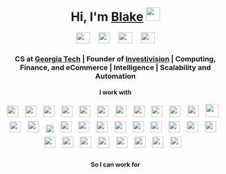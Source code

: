 <h1 align="center">Hi, I'm <a href="https://blakesanie.com">Blake</a> <img src="https://raw.githubusercontent.com/MartinHeinz/MartinHeinz/master/wave.gif" width="32px">
</h1>

<div align="center">
    <a href="https://blakesanie.com" target="_blank" >
    <img height="26" width="32" src="https://image.flaticon.com/icons/svg/88/88272.svg" /></a>&nbsp;&nbsp;&nbsp;&nbsp;
    <a href="mailto:blake@sanie.com" target="_blank" >
    <img height="26" src="https://image.flaticon.com/icons/svg/88/88279.svg" /></a>&nbsp;&nbsp;&nbsp;&nbsp;
    <a href="https://www.instagram.com/blake_sanie/" target="_blank" >
    <img height="26" width="32" src="https://image.flaticon.com/icons/svg/87/87390.svg" /></a>&nbsp;&nbsp;&nbsp;&nbsp;
    <a href="https://www.linkedin.com/in/blakesanie" target="_blank" >
    <img height="26" width="32" src="https://image.flaticon.com/icons/svg/87/87396.svg" /></a>
</div>

<h3 align="center">CS at <a href="https://en.wikipedia.org/wiki/Georgia_Tech" target="_blank">Georgia Tech</a> | Founder of <a href="https://investivision.com" target="_blank">Investivision</a> | Computing, Finance, and eCommerce | Intelligence | Scalability and Automation</h3>

<h4 align="center">I work with</h4>

<div align="center" style="line-height: 10px">
<img height="26" style="margin-bottom: 10px;" src="https://blakesanie.com/cs/techUsed/IFTTT.jpeg" />&nbsp;&nbsp;&nbsp;
<img height="26" style="margin-bottom: 10px;" src="https://blakesanie.com/cs/techUsed/tensorflow.png" />&nbsp;&nbsp;&nbsp;
<img height="26" style="margin-bottom: 10px;" src="https://blakesanie.com/cs/techUsed/xCode.png" />&nbsp;&nbsp;&nbsp;
<img height="26" style="margin-bottom: 10px;" src="https://blakesanie.com/cs/techUsed/yahooFinance.png" />&nbsp;&nbsp;&nbsp;
<img height="26" style="margin-bottom: 10px;" src="https://blakesanie.com/cs/techUsed/heroku.png" />&nbsp;&nbsp;&nbsp;
<img height="26" style="margin-bottom: 10px;" src="https://blakesanie.com/cs/techUsed/python.png" />&nbsp;&nbsp;&nbsp;
<img height="26" style="margin-bottom: 10px;" src="https://blakesanie.com/cs/techUsed/npm.png" />&nbsp;&nbsp;&nbsp;
<img height="26" style="margin-bottom: 10px;" src="https://blakesanie.com/cs/techUsed/fireStore.png" />&nbsp;&nbsp;&nbsp;
<img height="26" style="margin-bottom: 10px;" src="https://blakesanie.com/cs/techUsed/reactNative.png" />&nbsp;&nbsp;&nbsp;
<img height="26" style="margin-bottom: 10px;" src="https://blakesanie.com/cs/techUsed/expo.png" />&nbsp;&nbsp;&nbsp;
<img height="26" style="margin-bottom: 10px;" src="https://blakesanie.com/cs/techUsed/jQuery.png" />&nbsp;&nbsp;&nbsp;
<img height="30" style="margin-bottom: 10px;" src="https://blakesanie.com/cs/techUsed/github.png" />&nbsp;&nbsp;&nbsp;
<img height="26" style="margin-bottom: 10px;" src="https://blakesanie.com/cs/techUsed/firebase.png" />&nbsp;&nbsp;&nbsp;
<img height="26" style="margin-bottom: 10px;" src="https://blakesanie.com/cs/techUsed/java.png" />&nbsp;&nbsp;&nbsp;
<img height="18" style="margin-bottom: 10px;" src="https://blakesanie.com/cs/techUsed/express.png" />&nbsp;&nbsp;&nbsp;
<img height="26" style="margin-bottom: 10px;" src="https://blakesanie.com/cs/techUsed/aws.png" />&nbsp;&nbsp;&nbsp;
<img height="26" style="margin-bottom: 10px;" src="https://blakesanie.com/cs/techUsed/js.png" />&nbsp;&nbsp;&nbsp;
<img height="26" style="margin-bottom: 10px;" src="https://blakesanie.com/cs/techUsed/keras.png" />&nbsp;&nbsp;&nbsp;
<img height="26" style="margin-bottom: 10px;" src="https://blakesanie.com/cs/techUsed/placesAPI.png" />&nbsp;&nbsp;&nbsp;
<img height="26" style="margin-bottom: 10px;" src="https://blakesanie.com/cs/techUsed/matPlotLib.png" />&nbsp;&nbsp;&nbsp;
<img height="26" style="margin-bottom: 10px;" src="https://blakesanie.com/cs/techUsed/googleCloudPlatform.png" />&nbsp;&nbsp;&nbsp;
<img height="26" style="margin-bottom: 10px;" src="https://blakesanie.com/cs/techUsed/postgreSQL.png" />&nbsp;&nbsp;&nbsp;
<img height="26" style="margin-bottom: 10px;" src="https://blakesanie.com/cs/techUsed/twitterDev.png" />&nbsp;&nbsp;&nbsp;
<img height="26" style="margin-bottom: 10px;" src="https://blakesanie.com/cs/techUsed/html.png" />&nbsp;&nbsp;&nbsp;
<img height="26" style="margin-bottom: 10px;" src="https://blakesanie.com/cs/techUsed/quantopian.png" />&nbsp;&nbsp;&nbsp;
<img height="26" style="margin-bottom: 10px;" src="https://blakesanie.com/cs/techUsed/selenium.png" />&nbsp;&nbsp;&nbsp;
<img height="26" style="margin-bottom: 10px;" src="https://blakesanie.com/cs/techUsed/swift.png" />&nbsp;&nbsp;&nbsp;
<img height="26" style="margin-bottom: 10px;" src="https://blakesanie.com/cs/techUsed/scikitLearn.png" />&nbsp;&nbsp;&nbsp;
<img height="26" style="margin-bottom: 10px;" src="https://blakesanie.com/cs/techUsed/appStoreConnect.png" />&nbsp;&nbsp;&nbsp;
<img height="26" style="margin-bottom: 10px;" src="https://blakesanie.com/cs/techUsed/stripe.png" />&nbsp;&nbsp;&nbsp;
<img height="26" style="margin-bottom: 10px;" src="https://blakesanie.com/cs/techUsed/css.png" />&nbsp;&nbsp;&nbsp;
<img height="26" style="margin-bottom: 10px;" src="https://blakesanie.com/cs/techUsed/nodejs.png" />&nbsp;&nbsp;&nbsp;
</div>

<h4 align="center">So I can work for</h4>

